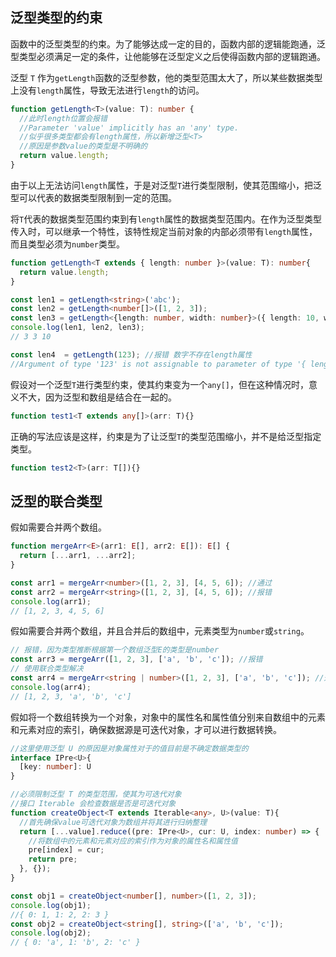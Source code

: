 ## 泛型类型的约束
函数中的泛型类型的约束。为了能够达成一定的目的，函数内部的逻辑能跑通，泛型类型必须满足一定的条件，让他能够在泛型定义之后使得函数内部的逻辑跑通。

泛型 `T` 作为`getLength`函数的泛型参数，他的类型范围太大了，所以某些数据类型上没有`length`属性，导致无法进行`length`的访问。
```ts
function getLength<T>(value: T): number {
  //此时length位置会报错
  //Parameter 'value' implicitly has an 'any' type.
  //似乎很多类型都会有length属性，所以新增泛型<T>
  //原因是参数value的类型是不明确的
  return value.length;
}
```

由于以上无法访问`length`属性，于是对泛型`T`进行类型限制，使其范围缩小，把泛型可以代表的数据类型限制到一定的范围。

将`T`代表的数据类型范围约束到有`length`属性的数据类型范围内。在作为泛型类型传入时，可以继承一个特性，该特性规定当前对象的内部必须带有`length`属性，而且类型必须为`number`类型。
```ts
function getLength<T extends { length: number }>(value: T): number{
  return value.length;
}

const len1 = getLength<string>('abc');
const len2 = getLength<number[]>([1, 2, 3]);
const len3 = getLength<{length: number, width: number}>({ length: 10, width: 20 });
console.log(len1, len2, len3); 
// 3 3 10

const len4  = getLength(123); //报错 数字不存在length属性
//Argument of type '123' is not assignable to parameter of type '{ length: number; }'.
```

假设对一个泛型`T`进行类型约束，使其约束变为一个`any[]`，但在这种情况时，意义不大，因为泛型和数组是结合在一起的。
```ts
function test1<T extends any[]>(arr: T){}
```

正确的写法应该是这样，约束是为了让泛型`T`的类型范围缩小，并不是给泛型指定类型。
```ts
function test2<T>(arr: T[]){}
```

## 泛型的联合类型
假如需要合并两个数组。
```ts
function mergeArr<E>(arr1: E[], arr2: E[]): E[] {
  return [...arr1, ...arr2];
}

const arr1 = mergeArr<number>([1, 2, 3], [4, 5, 6]); //通过
const arr2 = mergeArr<string>([1, 2, 3], [4, 5, 6]); //报错
console.log(arr1);
// [1, 2, 3, 4, 5, 6]
```

假如需要合并两个数组，并且合并后的数组中，元素类型为`number`或`string`。
```ts
// 报错，因为类型推断根据第一个数组泛型E的类型是number
const arr3 = mergeArr([1, 2, 3], ['a', 'b', 'c']); //报错
// 使用联合类型解决
const arr4 = mergeArr<string | number>([1, 2, 3], ['a', 'b', 'c']); //通过
console.log(arr4);
// [1, 2, 3, 'a', 'b', 'c']
```

假如将一个数组转换为一个对象，对象中的属性名和属性值分别来自数组中的元素和元素对应的索引，确保数据源是可迭代对象，才可以进行数据转换。
```ts
//这里使用泛型 U 的原因是对象属性对于的值目前是不确定数据类型的
interface IPre<U>{
  [key: number]: U
}

//必须限制泛型 T 的类型范围，使其为可迭代对象
//接口 Iterable 会检查数据是否是可迭代对象
function createObject<T extends Iterable<any>, U>(value: T){
  //首先确保value可迭代对象为数组并将其进行归纳整理
  return [...value].reduce((pre: IPre<U>, cur: U, index: number) => {
    //将数组中的元素和元素对应的索引作为对象的属性名和属性值
    pre[index] = cur;
    return pre;
  }, {});
}

const obj1 = createObject<number[], number>([1, 2, 3]);
console.log(obj1);
//{ 0: 1, 1: 2, 2: 3 }
const obj2 = createObject<string[], string>(['a', 'b', 'c']);
console.log(obj2);
// { 0: 'a', 1: 'b', 2: 'c' }
```